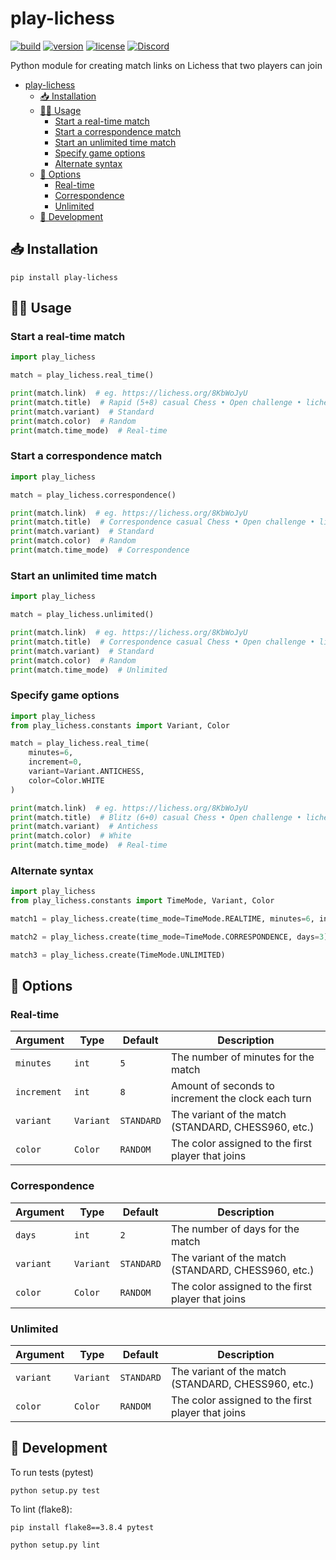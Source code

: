 # play-lichess

[![build](https://img.shields.io/github/workflow/status/DenverCoder1/play-lichess/Python%20application/main)](https://github.com/DenverCoder1/play-lichess/actions/workflows/python-app.yml)
[![version](https://img.shields.io/pypi/v/play-lichess)](https://pypi.org/project/play-lichess/)
[![license](https://img.shields.io/pypi/l/play-lichess)](https://github.com/DenverCoder1/play-lichess/blob/main/LICENSE)
[![Discord](https://img.shields.io/discord/819650821314052106?color=7289DA&logo=discord&logoColor=white "Dev Pro Tips Discussion & Support Server")](https://discord.gg/fPrdqh3Zfu)

Python module for creating match links on Lichess that two players can join

- [play-lichess](#play-lichess)
  - [📥 Installation](#-installation)
  - [🧑‍💻 Usage](#-usage)
    - [Start a real-time match](#start-a-real-time-match)
    - [Start a correspondence match](#start-a-correspondence-match)
    - [Start an unlimited time match](#start-an-unlimited-time-match)
    - [Specify game options](#specify-game-options)
    - [Alternate syntax](#alternate-syntax)
  - [🔧 Options](#-options)
    - [Real-time](#real-time)
    - [Correspondence](#correspondence)
    - [Unlimited](#unlimited)
  - [🧰 Development](#-development)


## 📥 Installation

``pip install play-lichess``


## 🧑‍💻 Usage

### Start a real-time match

```py
import play_lichess

match = play_lichess.real_time()

print(match.link)  # eg. https://lichess.org/8KbWoJyU
print(match.title)  # Rapid (5+8) casual Chess • Open challenge • lichess.org
print(match.variant)  # Standard
print(match.color)  # Random
print(match.time_mode)  # Real-time
```

### Start a correspondence match

```py
import play_lichess

match = play_lichess.correspondence()

print(match.link)  # eg. https://lichess.org/8KbWoJyU
print(match.title)  # Correspondence casual Chess • Open challenge • lichess.org
print(match.variant)  # Standard
print(match.color)  # Random
print(match.time_mode)  # Correspondence
```

### Start an unlimited time match

```py
import play_lichess

match = play_lichess.unlimited()

print(match.link)  # eg. https://lichess.org/8KbWoJyU
print(match.title)  # Correspondence casual Chess • Open challenge • lichess.org
print(match.variant)  # Standard
print(match.color)  # Random
print(match.time_mode)  # Unlimited
```

### Specify game options

```py
import play_lichess
from play_lichess.constants import Variant, Color

match = play_lichess.real_time(
    minutes=6, 
    increment=0, 
    variant=Variant.ANTICHESS, 
    color=Color.WHITE
)

print(match.link)  # eg. https://lichess.org/8KbWoJyU
print(match.title)  # Blitz (6+0) casual Chess • Open challenge • lichess.org
print(match.variant)  # Antichess
print(match.color)  # White
print(match.time_mode)  # Real-time
```

### Alternate syntax

```py
import play_lichess
from play_lichess.constants import TimeMode, Variant, Color

match1 = play_lichess.create(time_mode=TimeMode.REALTIME, minutes=6, increment=0)

match2 = play_lichess.create(time_mode=TimeMode.CORRESPONDENCE, days=3)

match3 = play_lichess.create(TimeMode.UNLIMITED)
```

## 🔧 Options

### Real-time

| Argument    | Type      | Default    | Description                                         |
| ----------- | --------- | ---------- | --------------------------------------------------- |
| `minutes`   | `int`     | `5`        | The number of minutes for the match                 |
| `increment` | `int`     | `8`        | Amount of seconds to increment the clock each turn  |
| `variant`   | `Variant` | `STANDARD` | The variant of the match (STANDARD, CHESS960, etc.) |
| `color`     | `Color`   | `RANDOM`   | The color assigned to the first player that joins   |

### Correspondence

| Argument  | Type      | Default    | Description                                         |
| --------- | --------- | ---------- | --------------------------------------------------- |
| `days`    | `int`     | `2`        | The number of days for the match                    |
| `variant` | `Variant` | `STANDARD` | The variant of the match (STANDARD, CHESS960, etc.) |
| `color`   | `Color`   | `RANDOM`   | The color assigned to the first player that joins   |

### Unlimited

| Argument  | Type      | Default    | Description                                         |
| --------- | --------- | ---------- | --------------------------------------------------- |
| `variant` | `Variant` | `STANDARD` | The variant of the match (STANDARD, CHESS960, etc.) |
| `color`   | `Color`   | `RANDOM`   | The color assigned to the first player that joins   |

## 🧰 Development

To run tests (pytest)

``python setup.py test``

To lint (flake8):

``pip install flake8==3.8.4 pytest``

``python setup.py lint``

